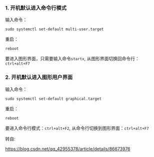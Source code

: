 ### 1. 开机默认进入命令行模式
输入命令：
```
sudo systemctl set-default multi-user.target 
```
重启：
```
reboot
```
要进入图形界面，只需要输入命令`startx`, 从图形界面切换回命令行：`ctrl+alt+F7`

### 2. 开机默认进入图形用户界面
输入命令：
```
sudo systemctl set-default graphical.target 
```
重启：
```
reboot
```
要进入命令行模式：`ctrl+alt+F2`, 从命令行切换到图形界面：`ctrl+alt+F7`

转自:

https://blog.csdn.net/qq_42955378/article/details/86673976
